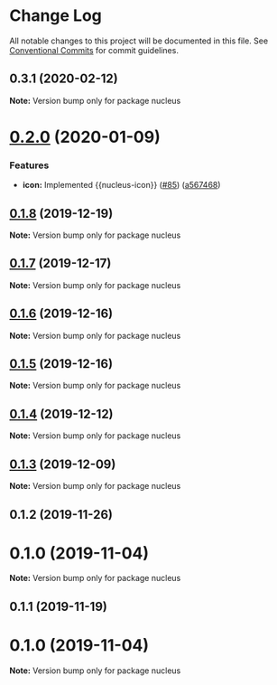 # Change Log

All notable changes to this project will be documented in this file.
See [Conventional Commits](https://conventionalcommits.org) for commit guidelines.

## 0.3.1 (2020-02-12)

**Note:** Version bump only for package nucleus





# [0.2.0](https://github.com/freshdesk/nucleus/compare/nucleus@0.1.8...nucleus@0.2.0) (2020-01-09)


### Features

* **icon:** Implemented {{nucleus-icon}} ([#85](https://github.com/freshdesk/nucleus/issues/85)) ([a567468](https://github.com/freshdesk/nucleus/commit/a5674681147082f5f9790738cec1d632cac5debe))





## [0.1.8](https://github.com/freshdesk/nucleus/compare/nucleus@0.1.7...nucleus@0.1.8) (2019-12-19)

**Note:** Version bump only for package nucleus





## [0.1.7](https://github.com/freshdesk/nucleus/compare/nucleus@0.1.6...nucleus@0.1.7) (2019-12-17)

**Note:** Version bump only for package nucleus





## [0.1.6](https://github.com/freshdesk/nucleus/compare/nucleus@0.1.5...nucleus@0.1.6) (2019-12-16)

**Note:** Version bump only for package nucleus





## [0.1.5](https://github.com/freshdesk/nucleus/compare/nucleus@0.1.4...nucleus@0.1.5) (2019-12-16)

**Note:** Version bump only for package nucleus





## [0.1.4](https://github.com/freshdesk/nucleus/compare/nucleus@0.1.3...nucleus@0.1.4) (2019-12-12)

**Note:** Version bump only for package nucleus





## [0.1.3](https://github.com/freshdesk/nucleus/compare/nucleus@0.1.2...nucleus@0.1.3) (2019-12-09)

**Note:** Version bump only for package nucleus





## 0.1.2 (2019-11-26)



# 0.1.0 (2019-11-04)

**Note:** Version bump only for package nucleus





## 0.1.1 (2019-11-19)



# 0.1.0 (2019-11-04)

**Note:** Version bump only for package nucleus

